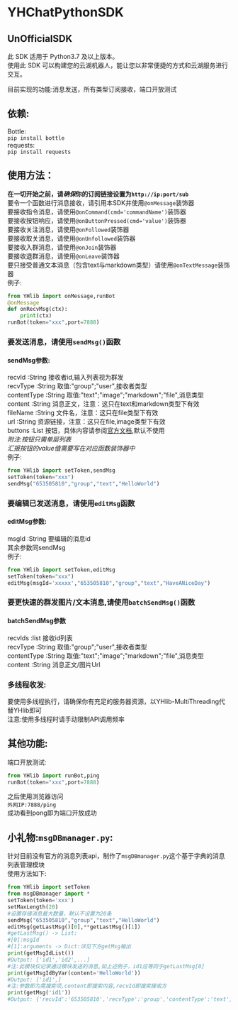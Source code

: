 # YHChatPythonSDK  

## UnOfficialSDK  

此 SDK 适用于 Python3.7 及以上版本。  
使用此 SDK 可以构建您的云湖机器人，能让您以非常便捷的方式和云湖服务进行交互。

目前实现的功能:消息发送，所有类型订阅接收，端口开放测试  

## 依赖:
Bottle:  
`pip install bottle`  
requests:  
`pip install requests`  

## 使用方法：
**在一切开始之前，请*确保*你的订阅链接设置为`http://ip:port/sub`**  
要令一个函数进行消息接收，请引用本SDK并使用`@onMessage`装饰器  
要接收指令消息，请使用`@onCommand(cmd='commandName')`装饰器  
要接收按钮响应，请使用`@onButtonPressed(cmd='value')`装饰器  
要接收关注消息，请使用`@onFollowed`装饰器  
要接收取关消息，请使用`@onUnfollowed`装饰器  
要接收入群消息，请使用`@onJoin`装饰器  
要接收退群消息，请使用`@onLeave`装饰器  
要只接受普通文本消息（包含text与markdown类型）请使用`@onTextMessage`装饰器  
例子:
~~~Python
from YHlib import onMessage,runBot
@onMessage
def onRecvMsg(ctx):
    print(ctx)
runBot(token="xxx",port=7888)
~~~  
### 要发送消息，请使用`sendMsg()`函数
#### sendMsg参数:
recvId :String 接收者id,输入列表视为群发  
recvType :String 取值:"group";"user",接收者类型  
contentType :String 取值:"text";"image";"markdown";"file",消息类型  
content :String 消息正文，注意：这只在text和markdown类型下有效  
fileName :String 文件名，注意：这只在file类型下有效  
url :String 资源链接，注意：这只在file,image类型下有效  
buttons :List 按钮，具体内容请参阅[官方文档](https://www.yhchat.com/document/400-410),默认不使用  
*附注:按钮只需单层列表*  
*汇报按钮的value值需要写在对应函数装饰器中*  
例子:
~~~Python
from YHlib import setToken,sendMsg
setToken(token="xxx")
sendMsg("653505810","group","text","HelloWorld")
~~~
### 要编辑已发送消息，请使用`editMsg`函数  
#### editMsg参数:  
msgId :String 要编辑的消息id  
其余参数同sendMsg  
例子:  
~~~Python
from YHlib import setToken,editMsg
setToken(token="xxx")
editMsg(msgId='xxxxx',"653505810","group","text","HaveANiceDay")
~~~
### 要更快速的群发图片/文本消息,请使用`batchSendMsg()`函数
#### batchSendMsg参数  
recvIds :list 接收id列表  
recvType :String 取值:"group";"user",接收者类型  
contentType :String 取值:"text";"image";"markdown";"file",消息类型  
content :String 消息正文/图片Url  
### 多线程收发:  
要使用多线程执行，请确保你有充足的服务器资源，以YHlib-MultiThreading代替YHlib即可  
注意:使用多线程时请手动限制API调用频率
## 其他功能:
端口开放测试:
~~~Python
from YHlib import runBot,ping
runBot(token="xxx",port=7888)
~~~
之后使用浏览器访问  
`外网IP:7888/ping`  
成功看到pong即为端口开放成功  
  
## 小礼物:`msgDBmanager.py`:
针对目前没有官方的消息列表api，制作了`msgDBmanager.py`这个基于字典的消息列表管理模块  
使用方法如下:  
~~~Python
from YHlib import setToken
from msgDBmanager import *
setToken(token='xxx')
setMaxLength(20)
#设置存储消息最大数量，默认不设置为20条
sendMsg("653505810","group","text","HelloWorld")
editMsg(getLastMsg()[0],**getLastMsg()[1])
#getLastMsg() -> List:
#[0]:msgId
#[1]:arguments -> Dict:详见下方getMsg输出
print(getMsgIdList())
#Output: ['id1','id2',...]
#注:此模块仅记录通过模块发送的消息,如上述例子，id1应等同于getLastMsg[0]
print(getMsgIdByVar(content='HelloWorld'))
#Output: ['id1',]
#注:参数即为需搜索项,content即搜索内容,recvId即搜索接收方
print(getMsg('id1'))
#Output: {'recvId':'653505810','recvType':'group','contentType':'text','content':'HelloWorld','fileName':"fileName",'url':"url",'buttons':False}
~~~  
